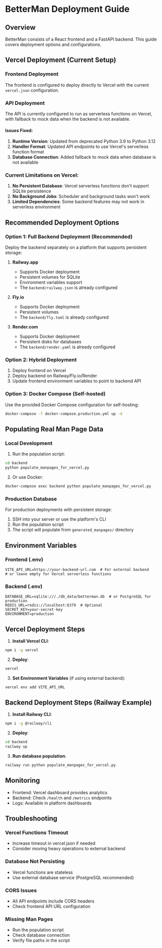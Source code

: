 # BetterMan Deployment Guide

## Overview

BetterMan consists of a React frontend and a FastAPI backend. This guide covers deployment options and configurations.

## Vercel Deployment (Current Setup)

### Frontend Deployment

The frontend is configured to deploy directly to Vercel with the current `vercel.json` configuration.

### API Deployment

The API is currently configured to run as serverless functions on Vercel, with fallback to mock data when the backend is not available.

#### Issues Fixed:
1. **Runtime Version**: Updated from deprecated Python 3.9 to Python 3.12
2. **Handler Format**: Updated API endpoints to use Vercel's serverless function format
3. **Database Connection**: Added fallback to mock data when database is not available

### Current Limitations on Vercel:

1. **No Persistent Database**: Vercel serverless functions don't support SQLite persistence
2. **No Background Jobs**: Scheduler and background tasks won't work
3. **Limited Dependencies**: Some backend features may not work in serverless environment

## Recommended Deployment Options

### Option 1: Full Backend Deployment (Recommended)

Deploy the backend separately on a platform that supports persistent storage:

1. **Railway.app**
   - Supports Docker deployment
   - Persistent volumes for SQLite
   - Environment variables support
   - The `backend/railway.json` is already configured

2. **Fly.io**
   - Supports Docker deployment
   - Persistent volumes
   - The `backend/fly.toml` is already configured

3. **Render.com**
   - Supports Docker deployment
   - Persistent disks for databases
   - The `backend/render.yaml` is already configured

### Option 2: Hybrid Deployment

1. Deploy frontend on Vercel
2. Deploy backend on Railway/Fly.io/Render
3. Update frontend environment variables to point to backend API

### Option 3: Docker Compose (Self-hosted)

Use the provided Docker Compose configuration for self-hosting:

```bash
docker-compose -f docker-compose.production.yml up -d
```

## Populating Real Man Page Data

### Local Development

1. Run the population script:
```bash
cd backend
python populate_manpages_for_vercel.py
```

2. Or use Docker:
```bash
docker-compose exec backend python populate_manpages_for_vercel.py
```

### Production Database

For production deployments with persistent storage:

1. SSH into your server or use the platform's CLI
2. Run the population script
3. The script will populate from `generated_manpages/` directory

## Environment Variables

### Frontend (.env)
```
VITE_API_URL=https://your-backend-url.com  # For external backend
# or leave empty for Vercel serverless functions
```

### Backend (.env)
```
DATABASE_URL=sqlite:///./db_data/betterman.db  # or PostgreSQL for production
REDIS_URL=redis://localhost:6379  # Optional
SECRET_KEY=your-secret-key
ENVIRONMENT=production
```

## Vercel Deployment Steps

1. **Install Vercel CLI**:
```bash
npm i -g vercel
```

2. **Deploy**:
```bash
vercel
```

3. **Set Environment Variables** (if using external backend):
```bash
vercel env add VITE_API_URL
```

## Backend Deployment Steps (Railway Example)

1. **Install Railway CLI**:
```bash
npm i -g @railway/cli
```

2. **Deploy**:
```bash
cd backend
railway up
```

3. **Run database population**:
```bash
railway run python populate_manpages_for_vercel.py
```

## Monitoring

- Frontend: Vercel dashboard provides analytics
- Backend: Check `/health` and `/metrics` endpoints
- Logs: Available in platform dashboards

## Troubleshooting

### Vercel Functions Timeout
- Increase timeout in vercel.json if needed
- Consider moving heavy operations to external backend

### Database Not Persisting
- Vercel functions are stateless
- Use external database service (PostgreSQL recommended)

### CORS Issues
- All API endpoints include CORS headers
- Check frontend API URL configuration

### Missing Man Pages
- Run the population script
- Check database connection
- Verify file paths in the script